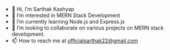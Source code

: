 - 👋 Hi, I’m Sarthak Kashyap
- 👀 I’m interested in MERN Stack Development
- 🌱 I’m currently learning Node.js and Express.js
- 💞️ I’m looking to collaborate on various projects on MERN stack development.
- 📫 How to reach me at officialsarthak22@gmail.com

<!---
ROOKIEsarthak/ROOKIEsarthak is a ✨ special ✨ repository because its `README.md` (this file) appears on your GitHub profile.
You can click the Preview link to take a look at your changes.
--->
